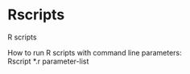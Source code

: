 Rscripts
========

R scripts

How to run R scripts with command line parameters: <br>
  Rscript  *.r  parameter-list
